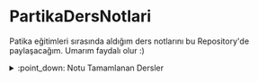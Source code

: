 ﻿# PartikaDersNotlari

Patika eğitimleri sırasında aldığım ders notlarını bu Repository'de paylaşacağım. Umarım faydalı olur :)

<details>

![giphy](https://user-images.githubusercontent.com/46108683/221547569-53eaaca4-06f6-4e63-ac80-c89f72d3ce54.gif)

<summary>:point_down: Notu Tamamlanan Dersler</summary>

- [Herkes İçin Temel Dersler](https://app.patika.dev/courses/herkes-icin-temel-dersler)

- [Visual Studio Code Kullanımı](https://app.patika.dev/courses/visual-studio-code-kullanimi)

- [GIT](https://app.patika.dev/courses/git)

- [HTML](https://app.patika.dev/courses/html)

- [CSS](https://app.patika.dev/courses/css)

- [Bootstrap](https://app.patika.dev/courses/bootstrap)

- [Veri Yapıları ve Algoritmalar](https://app.patika.dev/courses/veri-yapilari-ve-algoritmalar)

- [C# 101](https://app.patika.dev/courses/csharp-101)

- [Object Oriented Programming](https://app.patika.dev/courses/oop)

- [Microservices](https://app.patika.dev/courses/microservices)

</details>
